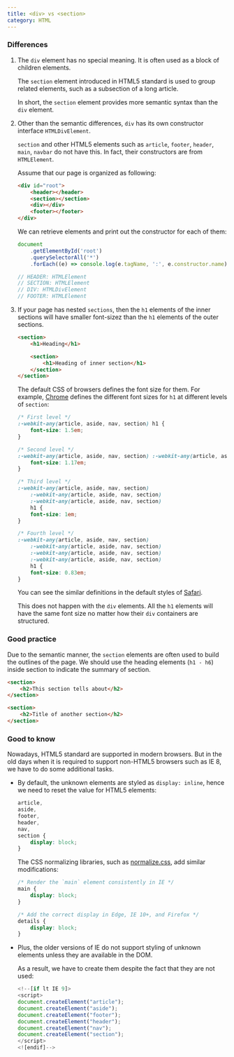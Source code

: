 ```yaml
---
title: <div> vs <section>
category: HTML
---
```


### Differences

1. The `div` element has no special meaning. It is often used as a block of children elements.

    The `section` element introduced in HTML5 standard is used to group related elements, such as a subsection of a long article.

    In short, the `section` element provides more semantic syntax than the `div` element.

2. Other than the semantic differences, `div` has its own constructor interface `HTMLDivElement`.

    `section` and other HTML5 elements such as `article`, `footer`, `header`, `main`, `navbar` do not have this. In fact, their constructors are from `HTMLElement`.

    Assume that our page is organized as following:

    ```html
    <div id="root">
        <header></header>
        <section></section>
        <div></div>
        <footer></footer>
    </div>
    ```

    We can retrieve elements and print out the constructor for each of them:

    ```js
    document
        .getElementById('root')
        .querySelectorAll('*')
        .forEach((e) => console.log(e.tagName, ':', e.constructor.name));

    // HEADER: HTMLElement
    // SECTION: HTMLElement
    // DIV: HTMLDivElement
    // FOOTER: HTMLElement
    ```

3. If your page has nested `sections`, then the `h1` elements of the inner sections will have smaller font-sizez than the `h1` elements of the outer sections.

    ```html
    <section>
        <h1>Heading</h1>

        <section>
            <h1>Heading of inner section</h1>
        </section>
    </section>
    ```

    The default CSS of browsers defines the font size for them. For example, [Chrome](https://chromium.googlesource.com/chromium/blink/+/master/Source/core/css/html.css#162) defines the different font sizes for `h1` at different levels of `section`:

    ```css
    /* First level */
    :-webkit-any(article, aside, nav, section) h1 {
        font-size: 1.5em;
    }

    /* Second level */
    :-webkit-any(article, aside, nav, section) :-webkit-any(article, aside, nav, section) h1 {
        font-size: 1.17em;
    }

    /* Third level */
    :-webkit-any(article, aside, nav, section)
        :-webkit-any(article, aside, nav, section)
        :-webkit-any(article, aside, nav, section)
        h1 {
        font-size: 1em;
    }

    /* Fourth level */
    :-webkit-any(article, aside, nav, section)
        :-webkit-any(article, aside, nav, section)
        :-webkit-any(article, aside, nav, section)
        :-webkit-any(article, aside, nav, section)
        h1 {
        font-size: 0.83em;
    }
    ```

    You can see the similar definitions in the default styles of [Safari](https://trac.webkit.org/browser/trunk/Source/WebCore/css/html.css#L139).

    This does not happen with the `div` elements. All the `h1` elements will have the same font size no matter how their `div` containers are structured.

### Good practice

Due to the semantic manner, the `section` elements are often used to build the outlines of the page.
We should use the heading elements (`h1 - h6`) inside section to indicate the summary of section.

```html
<section>
    <h2>This section tells about</h2>
</section>

<section>
    <h2>Title of another section</h2>
</section>
```

### Good to know

Nowadays, HTML5 standard are supported in modern browsers. But in the old days when it is required to support non-HTML5 browsers such as IE 8, we have to do some additional tasks.

-   By default, the unknown elements are styled as `display: inline`, hence we need to reset the value for HTML5 elements:

    ```css
    article,
    aside,
    footer,
    header,
    nav,
    section {
        display: block;
    }
    ```

    The CSS normalizing libraries, such as [normalize.css](https://necolas.github.io/normalize.css/8.0.1/normalize.css), add similar modifications:

    ```css
    /* Render the `main` element consistently in IE */
    main {
        display: block;
    }

    /* Add the correct display in Edge, IE 10+, and Firefox */
    details {
        display: block;
    }
    ```

-   Plus, the older versions of IE do not support styling of unknown elements unless they are available in the DOM.

    As a result, we have to create them despite the fact that they are not used:

    ```js
    <!--[if lt IE 9]>
    <script>
    document.createElement("article");
    document.createElement("aside");
    document.createElement("footer");
    document.createElement("header");
    document.createElement("nav");
    document.createElement("section");
    </script>
    <![endif]-->
    ```
